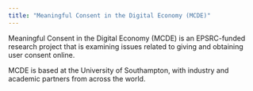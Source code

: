```yaml
---
title: "Meaningful Consent in the Digital Economy (MCDE)"
---
```


Meaningful Consent in the Digital Economy (MCDE) is an EPSRC-funded research project that is examining issues related to giving and obtaining user consent online.

MCDE is based at the University of Southampton, with industry and academic partners from across the world.


